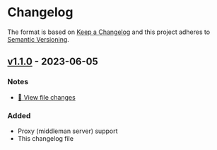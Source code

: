 # Changelog
The format is based on [Keep a Changelog](http://keepachangelog.com/) and this project adheres to [Semantic Versioning](http://semver.org/).

<!-- ## [Unreleased] -->
<!-- ### Notes -->
<!-- - [:ledger: View file changes][Unreleased] -->
<!-- ### Added -->
<!-- ### Changed -->
<!-- ### Deprecated -->
<!-- ### Removed -->
<!-- ### Fixed -->
<!-- ### Security -->

## [v1.1.0] - 2023-06-05
### Notes
- [:ledger: View file changes][v1.1.0]
### Added
- Proxy (middleman server) support
- This changelog file

[Unreleased]: https://GitHub.com/Koorosh14/boilerplate-telegram-bot-plugin/compare/v1.1.0...main
[v1.1.0]: https://GitHub.com/Koorosh14/boilerplate-telegram-bot-plugin/compare/v1.0.0...v1.1.0
